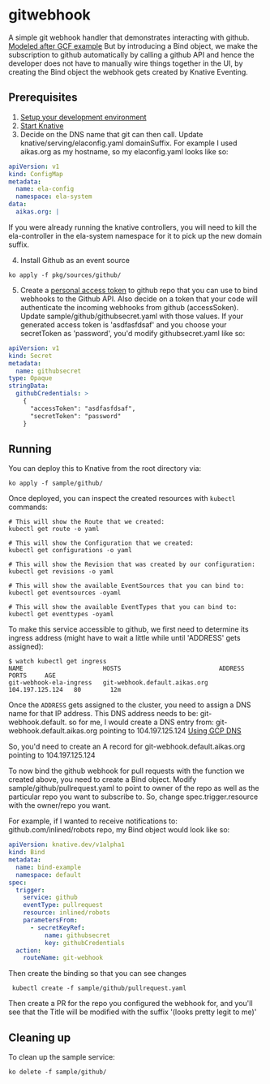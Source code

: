 # gitwebhook

A simple git webhook handler that demonstrates interacting with
github. 
[Modeled after GCF example](https://cloud.google.com/community/tutorials/github-auto-assign-reviewers-cloud-functions)
But by introducing a Bind object, we make the subscription to github automatically by calling a github API
and hence the developer does not have to manually wire things together in the UI, by creating the Bind object
the webhook gets created by Knative Eventing.

## Prerequisites

1. [Setup your development environment](../../DEVELOPMENT.md#getting-started)
2. [Start Knative](../../README.md#start-knative)
3. Decide on the DNS name that git can then call. Update knative/serving/elaconfig.yaml domainSuffix.
For example I used aikas.org as my hostname, so my elaconfig.yaml looks like so:

```yaml
apiVersion: v1
kind: ConfigMap
metadata:
  name: ela-config
  namespace: ela-system
data:
  aikas.org: |
```

If you were already running the knative controllers, you will need to kill the ela-controller in the ela-system namespace for it to pick up the new domain suffix.

4. Install Github as an event source

```shell
ko apply -f pkg/sources/github/
```

5. Create a [personal access token](https://github.com/settings/tokens) to github repo that you can use to bind webhooks to the Github API. Also decide on a token that your code will authenticate the incoming webhooks from github (accessSoken). Update sample/github/githubsecret.yaml with those values. If your generated access token is 'asdfasfdsaf' and you choose your secretToken as 'password', you'd modify githubsecret.yaml like so:

```yaml
apiVersion: v1
kind: Secret
metadata:
  name: githubsecret
type: Opaque
stringData:
  githubCredentials: >
    {
      "accessToken": "asdfasfdsaf",
      "secretToken": "password"
    }
```

## Running

You can deploy this to Knative from the root directory via:
```shell
ko apply -f sample/github/
```

Once deployed, you can inspect the created resources with `kubectl` commands:

```shell
# This will show the Route that we created:
kubectl get route -o yaml

# This will show the Configuration that we created:
kubectl get configurations -o yaml

# This will show the Revision that was created by our configuration:
kubectl get revisions -o yaml

# This will show the available EventSources that you can bind to:
kubectl get eventsources -oyaml

# This will show the available EventTypes that you can bind to:
kubectl get eventtypes -oyaml

```

To make this service accessible to github, we first need to determine its ingress address
(might have to wait a little while until 'ADDRESS' gets assigned):
```shell
$ watch kubectl get ingress
NAME                      HOSTS                           ADDRESS           PORTS     AGE
git-webhook-ela-ingress   git-webhook.default.aikas.org   104.197.125.124   80        12m
```

Once the `ADDRESS` gets assigned to the cluster, you need to assign a DNS name for that IP address. This DNS address needs to be:
git-webhook.default.<domainsuffix you created> so for me, I would create a DNS entry from:
git-webhook.default.aikas.org pointing to 104.197.125.124
[Using GCP DNS](https://support.google.com/domains/answer/3290350)

So, you'd need to create an A record for git-webhook.default.aikas.org pointing to 104.197.125.124

To now bind the github webhook for pull requests with the function we created above, you need to
 create a Bind object. Modify sample/github/pullrequest.yaml to point to owner of the repo as well
 as the particular repo you want to subscribe to. So, change spec.trigger.resource with the owner/repo
 you want.

 For example, if I wanted to receive notifications to:
 github.com/inlined/robots repo, my Bind object would look like so:

```yaml
apiVersion: knative.dev/v1alpha1
kind: Bind
metadata:
  name: bind-example
  namespace: default
spec:
  trigger:
    service: github
    eventType: pullrequest
    resource: inlined/robots
    parametersFrom:
      - secretKeyRef:
          name: githubsecret
          key: githubCredentials
  action:
    routeName: git-webhook
```

Then create the binding so that you can see changes

```shell
 kubectl create -f sample/github/pullrequest.yaml
```


Then create a PR for the repo you configured the webhook for, and you'll see that the Title
will be modified with the suffix '(looks pretty legit to me)'

## Cleaning up

To clean up the sample service:

```shell
ko delete -f sample/github/
```
